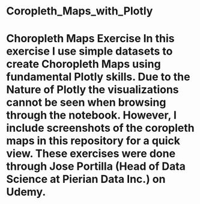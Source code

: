 # Coropleth_Maps_with_Plotly
# Choropleth Maps Exercise   In this exercise I use simple datasets to create Choropleth Maps using fundamental Plotly skills. Due to the Nature of Plotly the visualizations cannot be seen when browsing through the notebook.  However, I include screenshots of the coropleth maps in this repository for a quick view.  These exercises were done through Jose Portilla (Head of Data Science at Pierian Data Inc.) on Udemy.
